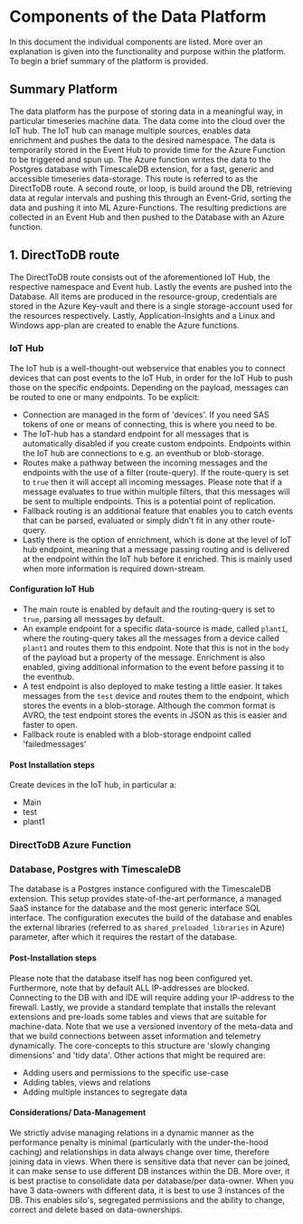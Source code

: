 # Components of the Data Platform

In this document the individual components are listed. More over an explanation is given into the functionality and purpose within the platform. To begin a brief summary of the platform is provided. 

## Summary Platform
The data platform has the purpose of storing data in a meaningful way, in particular timeseries machine data. The data come into the cloud over the IoT hub. The IoT hub can manage multiple sources, enables data enrichment and pushes the data to the desired namespace. The data is temporarily stored in the Event Hub to provide time for the Azure Function to be triggered and spun up. The Azure function writes the data to the Postgres database with TimescaleDB extension, for a fast, generic and accessible timeseries data-storage. This route is referred to as the DirectToDB route. A second route, or loop, is build around the DB, retrieving data at regular intervals and pushing this through an Event-Grid, sorting the data and pushing it into ML Azure-Functions. The resulting predictions are collected in an Event Hub and then pushed to the Database with an Azure function. 

## 1. DirectToDB route
The DirectToDB route consists out of the aforementioned IoT Hub, the respective namespace and Event hub. Lastly the events are pushed into the Database. All items are produced in the resource-group, credentials are stored in the Azure Key-vault and there is a single storage-account used for the resources respectively. Lastly, Application-Insights and a Linux and Windows app-plan are created to enable the Azure functions. 

### IoT Hub
The IoT hub is a well-thought-out webservice that enables you to connect devices that can post events to the IoT Hub, in order for the IoT Hub to push those on the specific endpoints. Depending on the payload, messages can be routed to one or many endpoints. To be explicit:
* Connection are managed in the form of 'devices'. If you need SAS tokens of one or means of connecting, this is where you need to be. 
* The IoT-hub has a standard endpoint for all messages that is automatically disabled if you create custom endpoints. Endpoints within the IoT hub are connections to e.g. an eventhub or blob-storage. 
* Routes make a pathway between the incoming messages and the endpoints with the use of a filter (route-query). If the route-query is set to `true` then it will accept all incoming messages. Please note that if a message evaluates to true within multiple filters, that this messages will be sent to multiple endpoints. This is a potential point of replication. 
* Fallback routing is an additional feature that enables you to catch events that can be parsed, evaluated or simply didn't fit in any other route-query.
* Lastly there is the option of enrichment, which is done at the level of IoT hub endpoint, meaning that a message passing routing and is delivered at the endpoint within the IoT hub before it enriched. This is mainly used when more information is required down-stream.

#### Configuration IoT Hub
* The main route is enabled by default and the routing-query is set to `true`, parsing all messages by default.
* An example endpoint for a specific data-source is made, called `plant1`, where the routing-query takes all the messages from a device called `plant1` and routes them to this endpoint. Note that this is not in the `body` of the payload but a property of the message. Enrichment is also enabled, giving additional information to the event before passing it to the eventhub.
* A test endpoint is also deployed to make testing a little easier. It takes messages from the `test` device and routes them to the endpoint, which stores the events in a blob-storage. Although the common format is AVRO, the test endpoint stores the events in JSON as this is easier and faster to open. 
* Fallback route is enabled with a blob-storage endpoint called 'failedmessages'

#### Post Installation steps
Create devices in the IoT hub, in particular a:
* Main
* test
* plant1

### DirectToDB Azure Function


### Database, Postgres with TimescaleDB
The database is a Postgres instance configured with the TimescaleDB extension. This setup provides state-of-the-art performance, a managed SaaS instance for the database and the most generic interface SQL interface. The configuration executes the build of the database and enables the external libraries (referred to as `shared_preloaded_libraries` in Azure) parameter, after which it requires the restart of the database. 
#### Post-Installation steps
Please note that the database itself has nog been configured yet. Furthermore, note that by default ALL IP-addresses are blocked. Connecting to the DB with and IDE will require adding your IP-address to the firewall. Lastly, we provide a standard template that installs the relevant extensions and pre-loads some tables and views that are suitable for machine-data. Note that we use a versioned inventory of the meta-data and that we build connections between asset information and telemetry dynamically. The core-concepts to this structure are 'slowly changing dimensions' and 'tidy data'. Other actions that might be required are:
* Adding users and permissions to the specific use-case
* Adding tables, views and relations
* Adding multiple instances to segregate data
#### Considerations/ Data-Management
We strictly advise managing relations in a dynamic manner as the performance penalty is minimal (particularly with the under-the-hood caching) and relationships in data always change over time, therefore joining data in views. When there is sensitive data that never can be joined, it can make sense to use different DB instances within the DB. More over, it is best practise to consolidate data per database/per data-owner. When you have 3 data-owners with different data, it is best to use 3 instances of the DB. This enables silo's, segregated permissions and the ability to change, correct and delete based on data-ownerships. 
